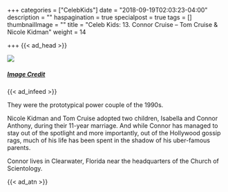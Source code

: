 +++
categories = ["CelebKids"]
date = "2018-09-19T02:03:23-04:00"
description = ""
haspagination = true
specialpost = true
tags = []
thumbnailImage = ""
title = "Celeb Kids: 13. Connor Cruise – Tom Cruise & Nicole Kidman"
weight = 14

+++
{{< ad_head >}}

![](/uploads/19.jpg)

##### [_Image Credit_](http://americanupbeat.com/kids-of-famous-parents-where-are-they-now/21/)

{{< ad_infeed >}}

They were the prototypical power couple of the 1990s.

Nicole Kidman and Tom Cruise adopted two children, Isabella and Connor Anthony, during their 11-year marriage. And while Connor has managed to stay out of the spotlight and more importantly, out of the Hollywood gossip rags, much of his life has been spent in the shadow of his uber-famous parents.

Connor lives in Clearwater, Florida near the headquarters of the Church of Scientology.

{{< ad_atn >}}
